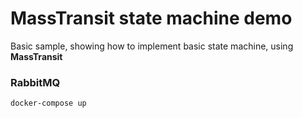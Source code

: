 # MassTransit state machine demo

Basic sample, showing how to implement basic state machine, using **MassTransit**

### RabbitMQ
```bash
docker-compose up
```
